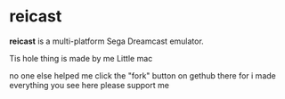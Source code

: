 
reicast
===========
**reicast** is a multi-platform Sega Dreamcast emulator.

Tis hole thing is made by me Little mac

no one else helped me click the "fork" button on gethub there for i made everything you see here please support me
